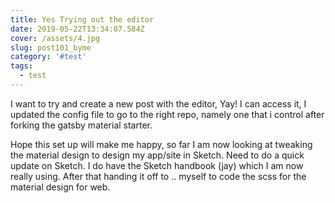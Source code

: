 ```yaml
---
title: Yes Trying out the editor
date: 2019-05-22T13:34:07.584Z
cover: /assets/4.jpg
slug: post101_byme
category: '#test'
tags:
  - test
---
```

I want to try and create a new post with the editor, Yay! I can access it, I updated the config file to go to the right repo, namely one that i control after forking the gatsby material starter.



Hope this set up will make me happy, so far I am now looking at tweaking the material design to design my app/site in Sketch. Need to do a quick update on Sketch. I do have the Sketch handbook (jay) which I am now really using. After that handing it off to .. myself to code the scss for the material design for web.
